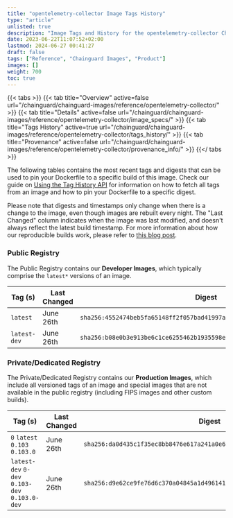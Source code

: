 ```yaml
---
title: "opentelemetry-collector Image Tags History"
type: "article"
unlisted: true
description: "Image Tags and History for the opentelemetry-collector Chainguard Image"
date: 2023-06-22T11:07:52+02:00
lastmod: 2024-06-27 00:41:27
draft: false
tags: ["Reference", "Chainguard Images", "Product"]
images: []
weight: 700
toc: true
---
```


{{< tabs >}}
{{< tab title="Overview" active=false url="/chainguard/chainguard-images/reference/opentelemetry-collector/" >}}
{{< tab title="Details" active=false url="/chainguard/chainguard-images/reference/opentelemetry-collector/image_specs/" >}}
{{< tab title="Tags History" active=true url="/chainguard/chainguard-images/reference/opentelemetry-collector/tags_history/" >}}
{{< tab title="Provenance" active=false url="/chainguard/chainguard-images/reference/opentelemetry-collector/provenance_info/" >}}
{{</ tabs >}}

The following tables contains the most recent tags and digests that can be used to pin your Dockerfile to a specific build of this image. Check our guide on [Using the Tag History API](/chainguard/chainguard-images/using-the-tag-history-api/) for information on how to fetch all tags from an image and how to pin your Dockerfile to a specific digest.

Please note that digests and timestamps only change when there is a change to the image, even though images are rebuilt every night. The "Last Changed" column indicates when the image was last modified, and doesn't always reflect the latest build timestamp. For more information about how our reproducible builds work, please refer to [this blog post](https://www.chainguard.dev/unchained/reproducing-chainguards-reproducible-image-builds).

### Public Registry
The Public Registry contains our **Developer Images**, which typically comprise the `latest*` versions of an image.

| Tag (s)       | Last Changed | Digest                                                                    |
|---------------|--------------|---------------------------------------------------------------------------|
|  `latest`     | June 26th    | `sha256:4552474beb5fa65148ff2f057bad41997ad5a82b8c9a7c4bbf8b3775e900a26c` |
|  `latest-dev` | June 26th    | `sha256:b08e0b3e913be6c1ce6255462b1935598e7540d30b229c2dbeff0e8783bc7a58` |


### Private/Dedicated Registry
The Private/Dedicated Registry contains our **Production Images**, which include all versioned tags of an image and special images that are not available in the public registry (including FIPS images and other custom builds).

| Tag (s)                                         | Last Changed | Digest                                                                    |
|-------------------------------------------------|--------------|---------------------------------------------------------------------------|
|  `0` `latest` `0.103` `0.103.0`                 | June 26th    | `sha256:da0d435c1f35ec8bb8476e617a241a0e67cf97d20f9c68baace145216a7cf1ca` |
|  `latest-dev` `0-dev` `0.103-dev` `0.103.0-dev` | June 26th    | `sha256:d9e62ce9fe76d6c370a04845a1d49614156169978bf7db24efd899e865c440ef` |

